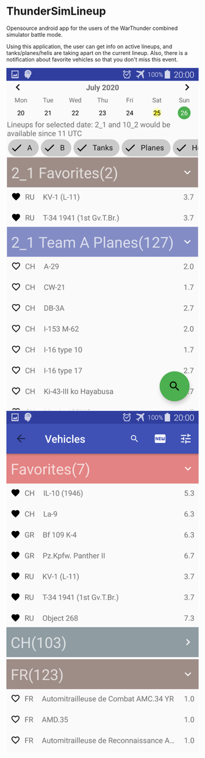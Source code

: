 # ThunderSimLineup

Opensource android app for the users of the WarThunder combined simulator battle mode.

Using this application, the user can get info on active lineups, and tanks/planes/helis are taking apart on the current lineup. Also, there is a notification about favorite vehicles so that you don't miss this event.

![Lineup list](https://github.com/runaloop/ThunderSimLineup/blob/master/Screenshot_1.png)
![Vehicle search](https://github.com/runaloop/ThunderSimLineup/blob/master/Screenshot_2.png)